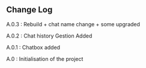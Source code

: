 ## Change Log

A.0.3 : Rebuild + chat name change + some upgraded

A.0.2 : Chat history Gestion Added

A.0.1 : Chatbox added

A.0 : Initialisation of the project
